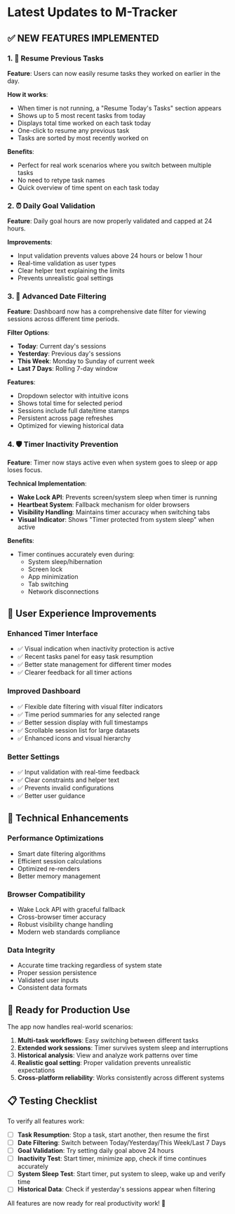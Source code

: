 # Latest Updates to M-Tracker

## ✅ NEW FEATURES IMPLEMENTED

### 1. 🔄 **Resume Previous Tasks**
**Feature**: Users can now easily resume tasks they worked on earlier in the day.

**How it works**:
- When timer is not running, a "Resume Today's Tasks" section appears
- Shows up to 5 most recent tasks from today
- Displays total time worked on each task today  
- One-click to resume any previous task
- Tasks are sorted by most recently worked on

**Benefits**:
- Perfect for real work scenarios where you switch between multiple tasks
- No need to retype task names
- Quick overview of time spent on each task today

### 2. ⏰ **Daily Goal Validation** 
**Feature**: Daily goal hours are now properly validated and capped at 24 hours.

**Improvements**:
- Input validation prevents values above 24 hours or below 1 hour
- Real-time validation as user types
- Clear helper text explaining the limits
- Prevents unrealistic goal settings

### 3. 📅 **Advanced Date Filtering**
**Feature**: Dashboard now has a comprehensive date filter for viewing sessions across different time periods.

**Filter Options**:
- **Today**: Current day's sessions
- **Yesterday**: Previous day's sessions  
- **This Week**: Monday to Sunday of current week
- **Last 7 Days**: Rolling 7-day window

**Features**:
- Dropdown selector with intuitive icons
- Shows total time for selected period
- Sessions include full date/time stamps
- Persistent across page refreshes
- Optimized for viewing historical data

### 4. 🛡️ **Timer Inactivity Prevention**
**Feature**: Timer now stays active even when system goes to sleep or app loses focus.

**Technical Implementation**:
- **Wake Lock API**: Prevents screen/system sleep when timer is running
- **Heartbeat System**: Fallback mechanism for older browsers
- **Visibility Handling**: Maintains timer accuracy when switching tabs
- **Visual Indicator**: Shows "Timer protected from system sleep" when active

**Benefits**:
- Timer continues accurately even during:
  - System sleep/hibernation
  - Screen lock
  - App minimization
  - Tab switching
  - Network disconnections

## 🎯 **User Experience Improvements**

### Enhanced Timer Interface
- ✅ Visual indication when inactivity protection is active
- ✅ Recent tasks panel for easy task resumption
- ✅ Better state management for different timer modes
- ✅ Clearer feedback for all timer actions

### Improved Dashboard
- ✅ Flexible date filtering with visual filter indicators
- ✅ Time period summaries for any selected range
- ✅ Better session display with full timestamps
- ✅ Scrollable session list for large datasets
- ✅ Enhanced icons and visual hierarchy

### Better Settings
- ✅ Input validation with real-time feedback
- ✅ Clear constraints and helper text
- ✅ Prevents invalid configurations
- ✅ Better user guidance

## 🔧 **Technical Enhancements**

### Performance Optimizations
- Smart date filtering algorithms
- Efficient session calculations
- Optimized re-renders
- Better memory management

### Browser Compatibility  
- Wake Lock API with graceful fallback
- Cross-browser timer accuracy
- Robust visibility change handling
- Modern web standards compliance

### Data Integrity
- Accurate time tracking regardless of system state
- Proper session persistence
- Validated user inputs
- Consistent data formats

## 🚀 **Ready for Production Use**

The app now handles real-world scenarios:

1. **Multi-task workflows**: Easy switching between different tasks
2. **Extended work sessions**: Timer survives system sleep and interruptions  
3. **Historical analysis**: View and analyze work patterns over time
4. **Realistic goal setting**: Proper validation prevents unrealistic expectations
5. **Cross-platform reliability**: Works consistently across different systems

## 📋 **Testing Checklist**

To verify all features work:

- [ ] **Task Resumption**: Stop a task, start another, then resume the first
- [ ] **Date Filtering**: Switch between Today/Yesterday/This Week/Last 7 Days
- [ ] **Goal Validation**: Try setting daily goal above 24 hours
- [ ] **Inactivity Test**: Start timer, minimize app, check if time continues accurately
- [ ] **System Sleep Test**: Start timer, put system to sleep, wake up and verify time
- [ ] **Historical Data**: Check if yesterday's sessions appear when filtering

All features are now ready for real productivity work! 🎉